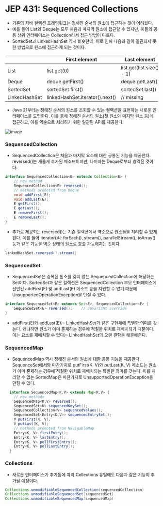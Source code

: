# JEP 431: Sequenced Collections


* 기존의 자바 컬렉션 프레임워크는 정해진 순서의 원소에 접근하는 것이 어려웠다.
* 예를 들어 List와 Deque는 모두 처음과 마지막 원소에 접근할 수 있지만, 이들의 공통 상위 인터페이스는 Collection라서 접근 방법이 다르다.
* SortedSet과 LinkedHashSet 역시 비슷한데, 이로 인해 다음과 같이 일관되지 못한 방법으로 원소에 접근하게 되는 것이다.

|     |First element|Last element|
|------|---|---|
|List|list.get(0)|list.get(list.size() - 1)|
|Deque|deque.getFirst()|deque.getLast()|
|SortedSet|sortedSet.first()|sortedSet.last()|
|LinkedHashSet|linkedHashSet.iterator().next()|// missing|

* Java 21부터는 정해진 순서의 원소를 조회할 수 있는 컬렉션을 표현하는 새로운 인터페이스를 도입한다. 이를 통해 정해진 순서의 원소(첫 원소와 마지막 원소 등)에 접근하고, 이를 역순으로 처리하기 위한 일관된 API를 제공한다.

![image](https://blog.kakaocdn.net/dn/mFbfx/btstLPvwi7c/LTHKsXVqdKu0Bd7alxbvp1/img.png)

### SequencedCollection
* SequencedCollection은 처음과 마지막 요소에 대한 공통된 기능을 제공한다. reversed()는 새롭게 추가된 메소드이지만, 나머지는 Deque로부터 승격된 것이다.

```JAVA
interface SequencedCollection<E> extends Collection<E> {
    // new method
    SequencedCollection<E> reversed();
    // methods promoted from Deque
    void addFirst(E);
    void addLast(E);
    E getFirst();
    E getLast();
    E removeFirst();
    E removeLast();
}
```
* 추가로 제공되는 reversed()는 기존 컬렉션에서 역순으로 원소들을 처리할 수 있게 된다. 예를 들어 iterator()나 forEach(), stream(), parallelStream(), toArray() 등과 같은 기능을 역순 상태의 원소로 호출 가능해지는 것이다.

```JAVA
linkedHashSet.reversed().stream()
```
### SequencedSet
* SequencedSet은 중복된 원소를 갖지 않는 SequencedCollection에 해당하는 Set이다. SortedSet과 같은 컬렉션은 SequencedCollection 부모 인터페이스에 선언된 addFirst(E) 및 addLast(E) 메소드 등을 지원할 수 없기 때문에 UnsupportedOperationException을 던질 수 있다.

```JAVA
interface SequencedSet<E> extends Set<E>, SequencedCollection<E> {
    SequencedSet<E> reversed();    // covariant override
}
```
* addFirst(E)와 addLast(E)는 LinkedHashSet과 같은 구현체에 특별한 의미를 갖는다. 왜냐하면 원소가 이미 존재하는 경우에 적절한 위치로 재배치되기 때문이다. 이는 요소를 재배치할 수 없다는 LinkedHashSet의 오랜 결함을 해결해준다.

### SequencedMap
* SequencedMap 역시 정해진 순서의 원소에 대한 공통 기능을 제공한다. SequenceSet에서와 마찬가지로 putFirst(K, V)와 putLast(K, V) 메소드는 원소가 이미 존재하는 경우에 적절한 위치로 재배치되는 특별한 의미를 갖는다. 이를 처리할 수 없는 SortedMap은 마찬가지로 UnsupportedOperationException을 던질 수 있다.

```JAVA
  interface SequencedMap<K,V> extends Map<K,V> {
    // new methods
    SequencedMap<K,V> reversed();
    SequencedSet<K> sequencedKeySet();
    SequencedCollection<V> sequencedValues();
    SequencedSet<Entry<K,V>> sequencedEntrySet();
    V putFirst(K, V);
    V putLast(K, V);
    // methods promoted from NavigableMap
    Entry<K, V> firstEntry();
    Entry<K, V> lastEntry();
    Entry<K, V> pollFirstEntry();
    Entry<K, V> pollLastEntry();
  }
```
### Collections
* 새로운 인터페이스가 추가됨에 따라 Collections 유틸에도 다음과 같은 기능이 추가될 예정이다.

```JAVA
Collections.unmodifiableSequencedCollection(sequencedCollection)
Collections.unmodifiableSequencedSet(sequencedSet)
Collections.unmodifiableSequencedMap(sequencedMap)
```
